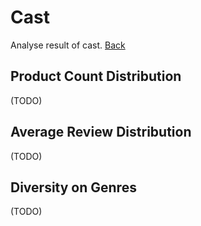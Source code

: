# Cast

Analyse result of cast. [Back](../readme.md)

## Product Count Distribution

(TODO)

## Average Review Distribution

(TODO)

## Diversity on Genres

(TODO)
